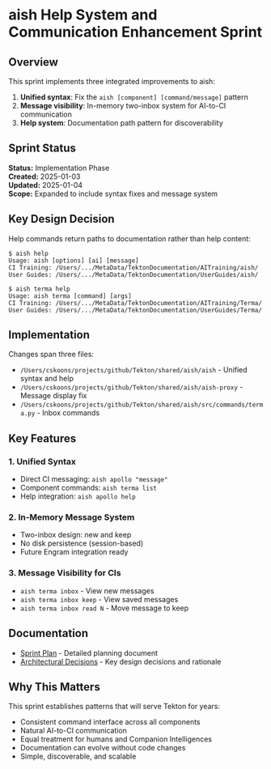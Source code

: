 # aish Help System and Communication Enhancement Sprint

## Overview

This sprint implements three integrated improvements to aish:
1. **Unified syntax**: Fix the `aish [component] [command/message]` pattern
2. **Message visibility**: In-memory two-inbox system for AI-to-CI communication
3. **Help system**: Documentation path pattern for discoverability

## Sprint Status

**Status:** Implementation Phase  
**Created:** 2025-01-03  
**Updated:** 2025-01-04  
**Scope:** Expanded to include syntax fixes and message system

## Key Design Decision

Help commands return paths to documentation rather than help content:

```
$ aish help
Usage: aish [options] [ai] [message]
CI Training: /Users/.../MetaData/TektonDocumentation/AITraining/aish/
User Guides: /Users/.../MetaData/TektonDocumentation/UserGuides/aish/

$ aish terma help
Usage: aish terma [command] [args]
CI Training: /Users/.../MetaData/TektonDocumentation/AITraining/Terma/
User Guides: /Users/.../MetaData/TektonDocumentation/UserGuides/Terma/
```

## Implementation

Changes span three files:
- `/Users/cskoons/projects/github/Tekton/shared/aish/aish` - Unified syntax and help
- `/Users/cskoons/projects/github/Tekton/shared/aish/aish-proxy` - Message display fix
- `/Users/cskoons/projects/github/Tekton/shared/aish/src/commands/terma.py` - Inbox commands

## Key Features

### 1. Unified Syntax
- Direct CI messaging: `aish apollo "message"`
- Component commands: `aish terma list`
- Help integration: `aish apollo help`

### 2. In-Memory Message System
- Two-inbox design: new and keep
- No disk persistence (session-based)
- Future Engram integration ready

### 3. Message Visibility for CIs
- `aish terma inbox` - View new messages
- `aish terma inbox keep` - View saved messages
- `aish terma inbox read N` - Move message to keep

## Documentation

- [Sprint Plan](./SprintPlan.md) - Detailed planning document
- [Architectural Decisions](./ArchitecturalDecisions.md) - Key design decisions and rationale

## Why This Matters

This sprint establishes patterns that will serve Tekton for years:
- Consistent command interface across all components
- Natural AI-to-CI communication
- Equal treatment for humans and Companion Intelligences
- Documentation can evolve without code changes
- Simple, discoverable, and scalable
